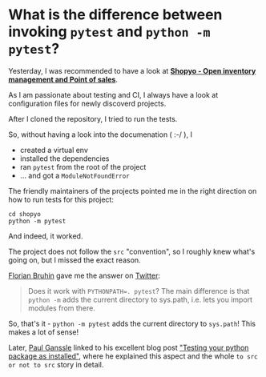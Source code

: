 # What is the difference between invoking `pytest` and `python -m pytest`?

Yesterday, I was recommended to have a look at [**Shopyo - Open inventory management and Point of sales**](https://github.com/Abdur-rahmaanJ/shopyo).

As I am passionate about testing and CI, I always have a look at configuration files for newly discoverd projects.

After I cloned the repository, I tried to run the tests.

So, without having a look into the documenation ( :-/ ), I
- created a virtual env
- installed the dependencies
- ran `pytest` from the root of the project
- ... and got a `ModuleNotFoundError`

The friendly maintainers of the projects pointed me in the right direction on how to run tests for this project:

```
cd shopyo
python -m pytest
```

And indeed, it worked.

The project does not follow the `src` "convention", so I roughly knew what's going on,
but I missed the exact reason.

[Florian Bruhin](https://twitter.com/the_compiler) gave me the answer on [Twitter](https://twitter.com/the_compiler/status/1334446761511952384):

> Does it work with `PYTHONPATH=. pytest`? The main difference is that `python -m` adds the current directory to sys.path, i.e. lets you import modules from there.

So, that's it - `python -m pytest` adds the current directory to `sys.path`! This makes a lot of sense!

Later, [Paul Ganssle](https://twitter.com/pganssle) linked to his excellent blog post
["Testing your python package as installed"](https://blog.ganssle.io/articles/2019/08/test-as-installed.html),
where he explained this aspect and the whole `to src or not to src` story in detail.
